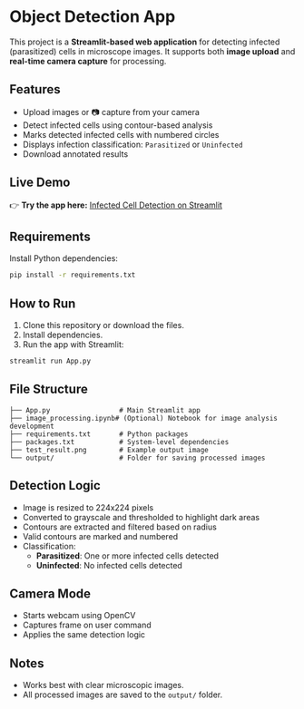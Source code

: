 
# Object Detection App

This project is a **Streamlit-based web application** for detecting infected (parasitized) cells in microscope images. It supports both **image upload** and **real-time camera capture** for processing.


## Features

-  Upload images or 📷 capture from your camera
-  Detect infected cells using contour-based analysis
-  Marks detected infected cells with numbered circles
-  Displays infection classification: `Parasitized` or `Uninfected`
-  Download annotated results


## Live Demo

👉 **Try the app here:** [Infected Cell Detection on Streamlit](https://detection-of-plasmudium-vivax-cell-on-the-blood-cell-arocvi7kp.streamlit.app/)


## Requirements

Install Python dependencies:

```bash
pip install -r requirements.txt
```


## How to Run

1. Clone this repository or download the files.
2. Install dependencies.
3. Run the app with Streamlit:

```bash
streamlit run App.py
```

## File Structure

```
├── App.py                 # Main Streamlit app
├── image_processing.ipynb# (Optional) Notebook for image analysis development
├── requirements.txt       # Python packages
├── packages.txt           # System-level dependencies
├── test_result.png        # Example output image
└── output/                # Folder for saving processed images
```

## Detection Logic

- Image is resized to 224x224 pixels
- Converted to grayscale and thresholded to highlight dark areas
- Contours are extracted and filtered based on radius
- Valid contours are marked and numbered
- Classification:
  - **Parasitized**: One or more infected cells detected
  - **Uninfected**: No infected cells detected

## Camera Mode

- Starts webcam using OpenCV
- Captures frame on user command
- Applies the same detection logic

## Notes

- Works best with clear microscopic images.
- All processed images are saved to the `output/` folder.
